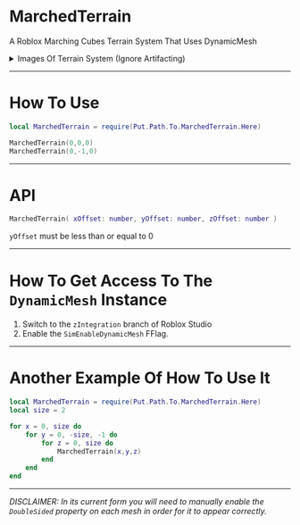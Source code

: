 # MarchedTerrain
A Roblox Marching Cubes Terrain System That Uses DynamicMesh

<details>
<summary>Images Of Terrain System (Ignore Artifacting)</summary>

![image](https://github.com/MightyPart/MarchedTerrain/assets/66361859/cbe395a8-de87-45e8-b982-b2a1b483e5d6)
![image](https://github.com/MightyPart/MarchedTerrain/assets/66361859/3505eaf9-3793-465e-a15c-4ab3bbb258df)

</details>

- - -

# How To Use

```lua
local MarchedTerrain = require(Put.Path.To.MarchedTerrain.Here)

MarchedTerrain(0,0,0)
MarchedTerrain(0,-1,0)
```

- - -

# API

```lua
MarchedTerrain( xOffset: number, yOffset: number, zOffset: number )
```
`yOffset` must be less than or equal to 0

- - -

# How To Get Access To The `DynamicMesh` Instance

1. Switch to the `zIntegration` branch of Roblox Studio
2. Enable the `SimEnableDynamicMesh` FFlag.

- - -

# Another Example Of How To Use It

```lua
local MarchedTerrain = require(Put.Path.To.MarchedTerrain.Here)
local size = 2

for x = 0, size do
	for y = 0, -size, -1 do
		for z = 0, size do
			MarchedTerrain(x,y,z)
		end
	end
end
```

- - -

*DISCLAIMER: In its current form you will need to manually enable the `DoubleSided` property on each mesh in order for it to appear correctly.*

